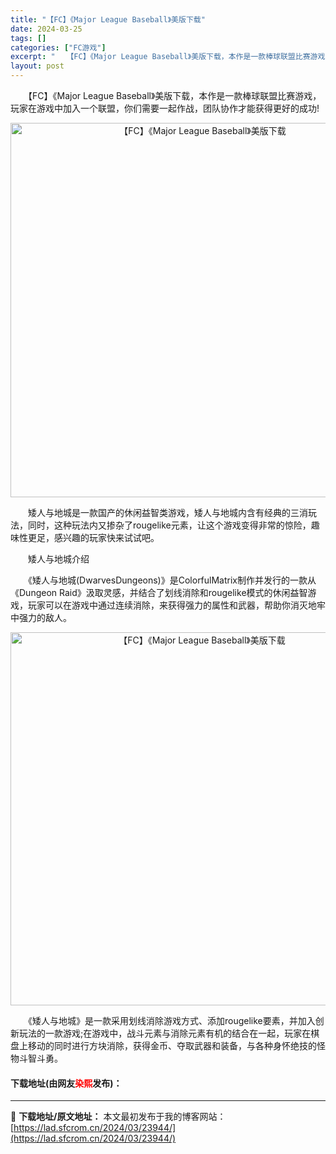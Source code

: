 ```yaml
---
title: "【FC】《Major League Baseball》美版下载"
date: 2024-03-25
tags: []
categories: ["FC游戏"]
excerpt: "　　【FC】《Major League Baseball》美版下载，本作是一款棒球联盟比赛游戏，玩家在游戏中加入一个联盟，你们需要一起作战，团队协作才能获得更好的成功! 　　矮人与地城是一款国产的休闲益智类游戏，矮人与地城内含有经典的三消玩法，同时，这种玩法内又掺杂了rougelike元素，让这个游&hellip;"
layout: post
---
```


 <p>　　【FC】《Major League Baseball》美版下载，本作是一款棒球联盟比赛游戏，玩家在游戏中加入一个联盟，你们需要一起作战，团队协作才能获得更好的成功!</p> <p align="center"><img align="" border="0" src="https://lad.sfcrom.cn/wp-content/uploads/2024/03/20240325_660195ec217a7.png" width="599" alt="【FC】《Major League Baseball》美版下载" /></p> <p>　　矮人与地城是一款国产的休闲益智类游戏，矮人与地城内含有经典的三消玩法，同时，这种玩法内又掺杂了rougelike元素，让这个游戏变得非常的惊险，趣味性更足，感兴趣的玩家快来试试吧。</p> <p>　　矮人与地城介绍</p> <p>　　《矮人与地城(DwarvesDungeons)》是ColorfulMatrix制作并发行的一款从《Dungeon Raid》汲取灵感，并结合了划线消除和rougelike模式的休闲益智游戏，玩家可以在游戏中通过连续消除，来获得强力的属性和武器，帮助你消灭地牢中强力的敌人。</p> <p align="center"><img align="" border="0" src="https://lad.sfcrom.cn/wp-content/uploads/2024/03/20240325_660195ed92568.png" width="597" alt="【FC】《Major League Baseball》美版下载" /></p> <p>　　《矮人与地城》是一款采用划线消除游戏方式、添加rougelike要素，并加入创新玩法的一款游戏;在游戏中，战斗元素与消除元素有机的结合在一起，玩家在棋盘上移动的同时进行方块消除，获得金币、夺取武器和装备，与各种身怀绝技的怪物斗智斗勇。</p> <p><h4>下载地址(由网友<font color="red">染熙</font>发布)：</h4></p> 

---
📖 **下载地址/原文地址：** 本文最初发布于我的博客网站：[https://lad.sfcrom.cn/2024/03/23944/](https://lad.sfcrom.cn/2024/03/23944/)

